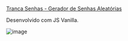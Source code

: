 <a href="https://trancasenhas.netlify.app/" target="_blank">Tranca Senhas - Gerador de Senhas Aleatórias</a>

Desenvolvido com JS Vanilla.

![image](https://user-images.githubusercontent.com/61153830/161118370-b2e114f6-29b7-4399-9742-ae020163f648.png)
